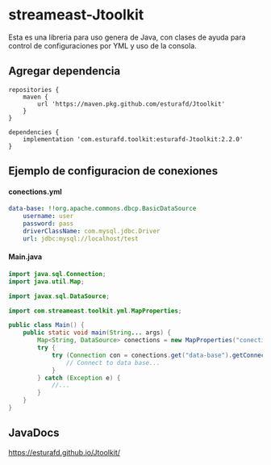 # streameast-Jtoolkit

Esta es una libreria para uso genera de Java, con clases 
de ayuda para control de configuraciones por YML y uso de 
la consola.

## Agregar dependencia

```
repositories {
    maven {
        url 'https://maven.pkg.github.com/esturafd/Jtoolkit'
    }
}

dependencies {
    implementation 'com.esturafd.toolkit:esturafd-Jtoolkit:2.2.0'
}
```

## Ejemplo de configuracion de conexiones

#### conections.yml
```yaml
data-base: !!org.apache.commons.dbcp.BasicDataSource
    username: user
    password: pass
    driverClassName: com.mysql.jdbc.Driver 
    url: jdbc:mysql://localhost/test
```

#### Main.java
```java
import java.sql.Connection;
import java.util.Map;

import javax.sql.DataSource;

import com.streameast.toolkit.yml.MapProperties;

public class Main() {
    public static void main(String... args) {
        Map<String, DataSource> conections = new MapProperties("conections.yml");
        try {
            try (Connection con = conections.get("data-base").getConnection()) {
                // Connect to data base...
            }
        } catch (Exception e) {
            //...
        }
    }
}
```

## JavaDocs

https://esturafd.github.io/Jtoolkit/
